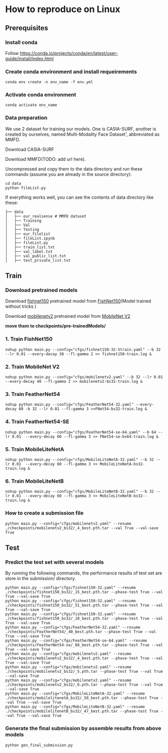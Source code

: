 # How to reproduce on Linux

## Prerequisites

### Install conda
Follow https://conda.io/projects/conda/en/latest/user-guide/install/index.html

###  Create conda environment and install requeirements
```
conda env create -n env_name -f env.yml
```

###  Activate conda environment
```
conda activate env_name
```

### Data preparation
We use 2 dataset for training our models. One is CASIA-SURF, another is created by ourselves, named Multi-Modality Face Dataset', abbreviated as MMFD.

Download CASIA-SURF

Download MMFD(TODO: add url here).

Uncompressed and copy them to the data directory and run these commands (assume you are already in the source directory):
```
cd data
python fileList.py
```

If everything works well, you can see the contents of data directory like these:
```
├── data
│   ├── our_realsense # MMFD dataset
│   ├── Training
│   ├── Val
│   ├── Testing
│   ├── our_filelist
│   ├── fileList.ipynb
│   ├── fileList.py
│   ├── train_list.txt
│   ├── val_label.txt
│   ├── val_public_list.txt 
│   ├── test_private_list.txt
```

## Train

### Download pretrained models
Download [fishnet150](https://pan.baidu.com/s/1uOEFsBHIdqpDLrbfCZJGUg) pretrained model from [FishNet150](https://github.com/kevin-ssy/FishNet)(Model trained without tricks )

Download [mobilenetv2](https://drive.google.com/open?id=1jlto6HRVD3ipNkAl1lNhDbkBp7HylaqR) pretrained model from [MobileNet V2](https://github.com/tonylins/pytorch-mobilenet-v2)

**move them to checkpoints/pre-trainedModels/**

### 1. Train FishNet150
```
nohup python main.py --config="cfgs/fishnet150-32-5train.yaml" --b 32 --lr 0.01 --every-decay 30 --fl-gamma 2 >> fishnet150-train.log &
```

### 2. Train MobileNet V2
```
nohup python main.py --config="cfgs/mobilenetv2.yaml" --b 32 --lr 0.01 --every-decay 40 --fl-gamma 2 >> mobilenetv2-bs32-train.log &
```

### 3. Train FeatherNet54
```
nohup python main.py --config="cfgs/FeatherNet54-32.yaml" --every-decay 60 -b 32 --lr 0.01 --fl-gamma 3 >>FNet54-bs32-train.log &
```

### 4. Train FeatherNet54-SE
```
nohup python main.py --config="cfgs/FeatherNet54-se-64.yaml" --b 64 --lr 0.01  --every-decay 60 --fl-gamma 3 >> FNet54-se-bs64-train.log &
```

### 5. Train MobileLiteNetA
```
nohup python main.py --config="cfgs/MobileLiteNetA-32.yaml" --b 32 --lr 0.01  --every-decay 60 --fl-gamma 3 >> MobileLiteNetA-bs32-train.log &
```

### 6. Train MobileLiteNetB
```
nohup python main.py --config="cfgs/MobileLiteNetB-32.yaml" --b 32 --lr 0.01  --every-decay 60 --fl-gamma 3 >> MobileLiteNetB-bs32--train.log &
```

### How to create a submission file
```
python main.py --config="cfgs/mobilenetv2.yaml" --resume ./checkpoints/mobilenetv2_bs32/_4_best.pth.tar --val True --val-save True
```

## Test
### Predict the test set with several models
By running the following commands, the performance results of test set are store in the submission/ directory.

```
python main.py --config="cfgs/fishnet150-32.yaml" --resume ./checkpoints/fishnet150_bs32/_15_best.pth.tar --phase-test True --val True --val-save True
python main.py --config="cfgs/fishnet150-32.yaml" --resume ./checkpoints/fishnet150_bs32/_51_best.pth.tar --phase-test True --val True --val-save True
python main.py --config="cfgs/fishnet150-32.yaml" --resume ./checkpoints/fishnet150_bs32/_10_best.pth.tar --phase-test True --val True --val-save True
python main.py --config="cfgs/FeatherNet54-32.yaml" --resume ./checkpoints/FeatherNet54/_40_best.pth.tar --phase-test True --val True --val-save True
python main.py --config="cfgs/FeatherNet54-se-64.yaml" --resume ./checkpoints/FeatherNet54-se/_68_best.pth.tar --phase-test True --val True --val-save True
python main.py --config="cfgs/mobilenetv2.yaml" --resume ./checkpoints/mobilenetv2_bs32/_4_best.pth.tar --phase-test True --val True --val-save True
python main.py --config="cfgs/mobilenetv2.yaml" --resume ./checkpoints/mobilenetv2_bs32/_5.pth.tar --phase-test True --val True --val-save True
python main.py --config="cfgs/mobilenetv2.yaml" --resume ./checkpoints/mobilenetv2_bs32/_6.pth.tar --phase-test True --val True --val-save True
python main.py --config="cfgs/MobileLiteNetA-32.yaml" --resume ./checkpoints/mobilelitenetA_bs32/_50_best.pth.tar --phase-test True --val True --val-save True
python main.py --config="cfgs/MobileLiteNetB-32.yaml" --resume ./checkpoints/mobilelitenetB_bs32/_47_best.pth.tar --phase-test True --val True --val-save True
```

### Generate the final submission by assemble results from above models
```
python gen_final_submission.py
```
